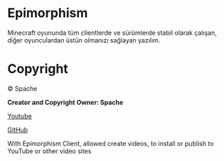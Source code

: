 # Epimorphism
Minecraft oyununda tüm clientlerde ve sürümlerde stabil olarak çalışan, diğer oyunculardan üstün olmanızı sağlayan yazılım.

# Copyright
©️ Spache

**Creator and Copyright Owner: Spache**


[Youtube](https://www.youtube.com/channel/UCdQcC0vdeqms42IyKIhRRvw)


[GitHub](https://github.com/Spache0)

With Epimorphism Client, allowed create videos, to install or publish to YouTube or other video sites
